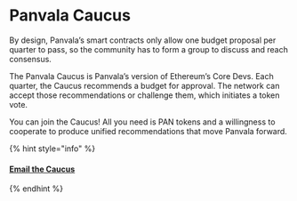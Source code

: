 # Panvala Caucus

By design, Panvala’s smart contracts only allow one budget proposal per quarter to pass, so the community has to form a group to discuss and reach consensus.

The Panvala Caucus is Panvala’s version of Ethereum’s Core Devs. Each quarter, the Caucus recommends a budget for approval. The network can accept those recommendations or challenge them, which initiates a token vote.

You can join the Caucus! All you need is PAN tokens and a willingness to cooperate to produce unified recommendations that move Panvala forward.

{% hint style="info" %}
#### [Email the Caucus](mailto:caucus@panvala.com?subject=I%20want%20to%20join%20the%20Panvala%20Caucus!)
{% endhint %}



